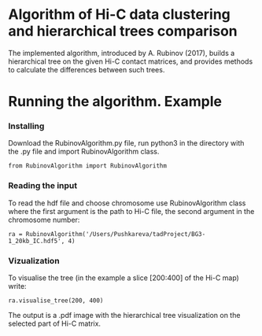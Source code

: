 # Algorithm of Hi-C data clustering and hierarchical trees comparison

The implemented algorithm, introduced by A. Rubinov (2017), builds a hierarchical tree on the given Hi-C contact matrices, and provides methods to calculate the differences between such trees.

# Running the algorithm. Example
### Installing
Download the RubinovAlgorithm.py file, run python3 in the directory with the .py file and import RubinovAlgorithm class.
```
from RubinovAlgorithm import RubinovAlgorithm
```
### Reading the input
To read the hdf file and choose chromosome use RubinovAlgorithm class where the first argument is the path to Hi-C file, the second argument in the chromosome number:
```
ra = RubinovAlgorithm('/Users/Pushkareva/tadProject/BG3-1_20kb_IC.hdf5', 4)
```
### Vizualization
To visualise the tree (in the example a slice [200:400] of the Hi-C map) write:
```
ra.visualise_tree(200, 400)
```

The output is a .pdf image with the hierarchical tree visualization on the selected part of Hi-C matrix.
